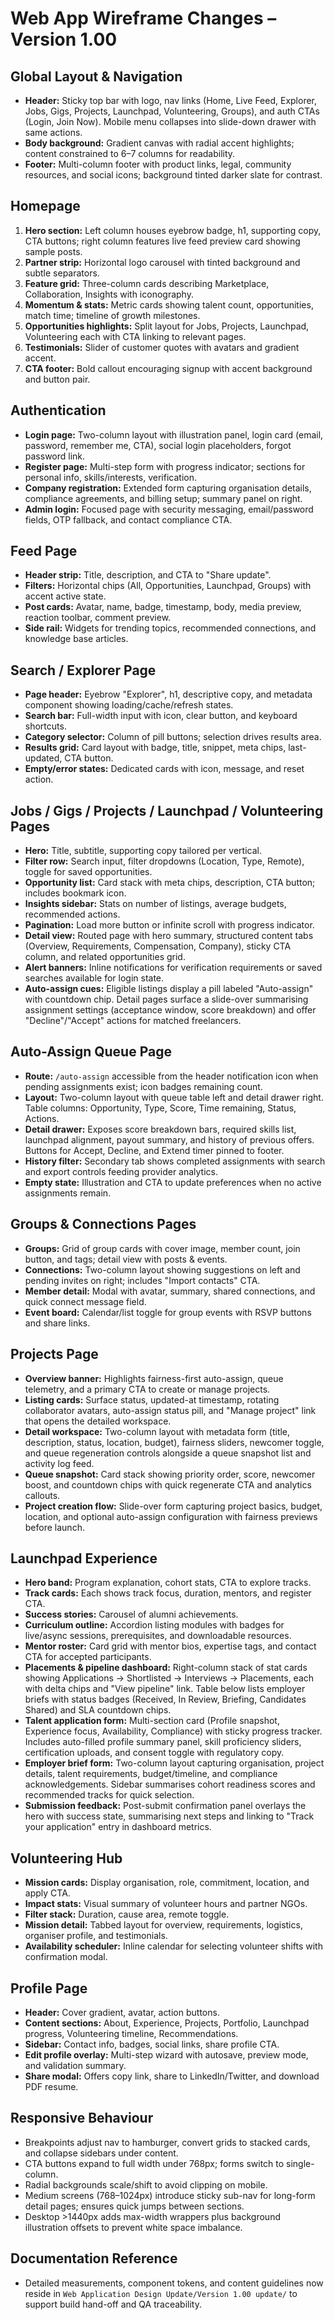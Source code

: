 # Web App Wireframe Changes – Version 1.00

## Global Layout & Navigation
- **Header:** Sticky top bar with logo, nav links (Home, Live Feed, Explorer, Jobs, Gigs, Projects, Launchpad, Volunteering, Groups), and auth CTAs (Login, Join Now). Mobile menu collapses into slide-down drawer with same actions.
- **Body background:** Gradient canvas with radial accent highlights; content constrained to 6–7 columns for readability.
- **Footer:** Multi-column footer with product links, legal, community resources, and social icons; background tinted darker slate for contrast.

## Homepage
1. **Hero section:** Left column houses eyebrow badge, h1, supporting copy, CTA buttons; right column features live feed preview card showing sample posts.
2. **Partner strip:** Horizontal logo carousel with tinted background and subtle separators.
3. **Feature grid:** Three-column cards describing Marketplace, Collaboration, Insights with iconography.
4. **Momentum & stats:** Metric cards showing talent count, opportunities, match time; timeline of growth milestones.
5. **Opportunities highlights:** Split layout for Jobs, Projects, Launchpad, Volunteering each with CTA linking to relevant pages.
6. **Testimonials:** Slider of customer quotes with avatars and gradient accent.
7. **CTA footer:** Bold callout encouraging signup with accent background and button pair.

## Authentication
- **Login page:** Two-column layout with illustration panel, login card (email, password, remember me, CTA), social login placeholders, forgot password link.
- **Register page:** Multi-step form with progress indicator; sections for personal info, skills/interests, verification.
- **Company registration:** Extended form capturing organisation details, compliance agreements, and billing setup; summary panel on right.
- **Admin login:** Focused page with security messaging, email/password fields, OTP fallback, and contact compliance CTA.

## Feed Page
- **Header strip:** Title, description, and CTA to "Share update".
- **Filters:** Horizontal chips (All, Opportunities, Launchpad, Groups) with accent active state.
- **Post cards:** Avatar, name, badge, timestamp, body, media preview, reaction toolbar, comment preview.
- **Side rail:** Widgets for trending topics, recommended connections, and knowledge base articles.

## Search / Explorer Page
- **Page header:** Eyebrow "Explorer", h1, descriptive copy, and metadata component showing loading/cache/refresh states.
- **Search bar:** Full-width input with icon, clear button, and keyboard shortcuts.
- **Category selector:** Column of pill buttons; selection drives results area.
- **Results grid:** Card layout with badge, title, snippet, meta chips, last-updated, CTA button.
- **Empty/error states:** Dedicated cards with icon, message, and reset action.

## Jobs / Gigs / Projects / Launchpad / Volunteering Pages
- **Hero:** Title, subtitle, supporting copy tailored per vertical.
- **Filter row:** Search input, filter dropdowns (Location, Type, Remote), toggle for saved opportunities.
- **Opportunity list:** Card stack with meta chips, description, CTA button; includes bookmark icon.
- **Insights sidebar:** Stats on number of listings, average budgets, recommended actions.
- **Pagination:** Load more button or infinite scroll with progress indicator.
- **Detail view:** Routed page with hero summary, structured content tabs (Overview, Requirements, Compensation, Company), sticky CTA column, and related opportunities grid.
- **Alert banners:** Inline notifications for verification requirements or saved searches available for login state.
- **Auto-assign cues:** Eligible listings display a pill labeled "Auto-assign" with countdown chip. Detail pages surface a slide-over summarising assignment settings (acceptance window, score breakdown) and offer "Decline"/"Accept" actions for matched freelancers.

## Auto-Assign Queue Page
- **Route:** `/auto-assign` accessible from the header notification icon when pending assignments exist; icon badges remaining count.
- **Layout:** Two-column layout with queue table left and detail drawer right. Table columns: Opportunity, Type, Score, Time remaining, Status, Actions.
- **Detail drawer:** Exposes score breakdown bars, required skills list, launchpad alignment, payout summary, and history of previous offers. Buttons for Accept, Decline, and Extend timer pinned to footer.
- **History filter:** Secondary tab shows completed assignments with search and export controls feeding provider analytics.
- **Empty state:** Illustration and CTA to update preferences when no active assignments remain.

## Groups & Connections Pages
- **Groups:** Grid of group cards with cover image, member count, join button, and tags; detail view with posts & events.
- **Connections:** Two-column layout showing suggestions on left and pending invites on right; includes "Import contacts" CTA.
- **Member detail:** Modal with avatar, summary, shared connections, and quick connect message field.
- **Event board:** Calendar/list toggle for group events with RSVP buttons and share links.

## Projects Page
- **Overview banner:** Highlights fairness-first auto-assign, queue telemetry, and a primary CTA to create or manage projects.
- **Listing cards:** Surface status, updated-at timestamp, rotating collaborator avatars, auto-assign status pill, and "Manage project" link that opens the detailed workspace.
- **Detail workspace:** Two-column layout with metadata form (title, description, status, location, budget), fairness sliders, newcomer toggle, and queue regeneration controls alongside a queue snapshot list and activity log feed.
- **Queue snapshot:** Card stack showing priority order, score, newcomer boost, and countdown chips with quick regenerate CTA and analytics callouts.
- **Project creation flow:** Slide-over form capturing project basics, budget, location, and optional auto-assign configuration with fairness previews before launch.

## Launchpad Experience
- **Hero band:** Program explanation, cohort stats, CTA to explore tracks.
- **Track cards:** Each shows track focus, duration, mentors, and register CTA.
- **Success stories:** Carousel of alumni achievements.
- **Curriculum outline:** Accordion listing modules with badges for live/async sessions, prerequisites, and downloadable resources.
- **Mentor roster:** Card grid with mentor bios, expertise tags, and contact CTA for accepted participants.
- **Placements & pipeline dashboard:** Right-column stack of stat cards showing Applications → Shortlisted → Interviews → Placements, each with delta chips and "View pipeline" link. Table below lists employer briefs with status badges (Received, In Review, Briefing, Candidates Shared) and SLA countdown chips.
- **Talent application form:** Multi-section card (Profile snapshot, Experience focus, Availability, Compliance) with sticky progress tracker. Includes auto-filled profile summary panel, skill proficiency sliders, certification uploads, and consent toggle with regulatory copy.
- **Employer brief form:** Two-column layout capturing organisation, project details, talent requirements, budget/timeline, and compliance acknowledgements. Sidebar summarises cohort readiness scores and recommended tracks for quick selection.
- **Submission feedback:** Post-submit confirmation panel overlays the hero with success state, summarising next steps and linking to "Track your application" entry in dashboard metrics.

## Volunteering Hub
- **Mission cards:** Display organisation, role, commitment, location, and apply CTA.
- **Impact stats:** Visual summary of volunteer hours and partner NGOs.
- **Filter stack:** Duration, cause area, remote toggle.
- **Mission detail:** Tabbed layout for overview, requirements, logistics, organiser profile, and testimonials.
- **Availability scheduler:** Inline calendar for selecting volunteer shifts with confirmation modal.

## Profile Page
- **Header:** Cover gradient, avatar, action buttons.
- **Content sections:** About, Experience, Projects, Portfolio, Launchpad progress, Volunteering timeline, Recommendations.
- **Sidebar:** Contact info, badges, social links, share profile CTA.
- **Edit profile overlay:** Multi-step wizard with autosave, preview mode, and validation summary.
- **Share modal:** Offers copy link, share to LinkedIn/Twitter, and download PDF resume.

## Responsive Behaviour
- Breakpoints adjust nav to hamburger, convert grids to stacked cards, and collapse sidebars under content.
- CTA buttons expand to full width under 768px; forms switch to single-column.
- Radial backgrounds scale/shift to avoid clipping on mobile.
- Medium screens (768–1024px) introduce sticky sub-nav for long-form detail pages; ensures quick jumps between sections.
- Desktop >1440px adds max-width wrappers plus background illustration offsets to prevent white space imbalance.

## Documentation Reference
- Detailed measurements, component tokens, and content guidelines now reside in `Web Application Design Update/Version 1.00 update/` to support build hand-off and QA traceability.
